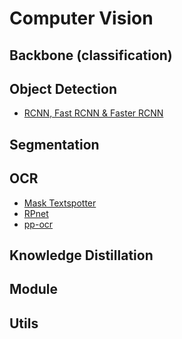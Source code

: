 # Computer Vision

## Backbone (classification)

## Object Detection 
- [RCNN, Fast RCNN & Faster RCNN](./detection/RCNN) 

## Segmentation 

## OCR 
- [Mask Textspotter](./ocr/mask_textspotter)
- [RPnet](./ocr/RPnet)
- [pp-ocr](./ocr/paddlepaddle_ocr)

## Knowledge Distillation

## Module 

## Utils

